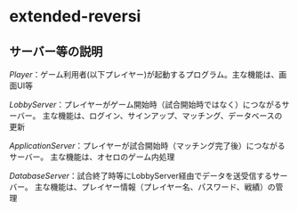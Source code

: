 # extended-reversi
## サーバー等の説明
*Player*：ゲーム利用者(以下プレイヤー)が起動するプログラム。主な機能は、画面UI等

*LobbyServer*：プレイヤーがゲーム開始時（試合開始時ではなく）につながるサーバー。
主な機能は、ログイン、サインアップ、マッチング、データベースの更新

*ApplicationServer*：プレイヤーが試合開始時（マッチング完了後）につながるサーバー。
主な機能は、オセロのゲーム内処理

*DatabaseServer*：試合終了時等にLobbyServer経由でデータを送受信するサーバー。
主な機能は、プレイヤー情報（プレイヤー名、パスワード、戦績）の管理

